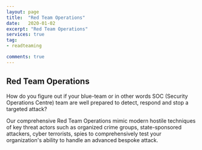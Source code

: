 ```yaml
---
layout: page
title:  "Red Team Operations"
date:   2020-01-02
excerpt: "Red Team Operations"
services: true
tag:
- readteaming

comments: true
---
```


## Red Team Operations
How do you figure out if your blue-team or in other words SOC (Security Operations Centre) team are well prepared to detect, respond and stop a targeted attack?

Our comprehensive Red Team Operations mimic modern hostile techniques of key threat actors such as organized crime groups, state-sponsored attackers, cyber terrorists, spies to comprehensively test your organization's ability to handle an advanced bespoke attack.
